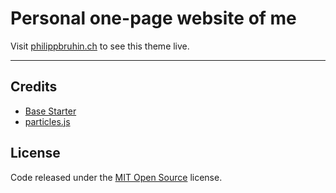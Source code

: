 # Personal one-page website of me

Visit [philippbruhin.ch](https://www.philippbruhin.ch) to see this theme live.

* * *

## Credits

* [Base Starter](https://github.com/getbase/starter)
* [particles.js](https://github.com/VincentGarreau/particles.js/)

## License

Code released under the [MIT Open Source](https://opensource.org/licenses/MIT) license.